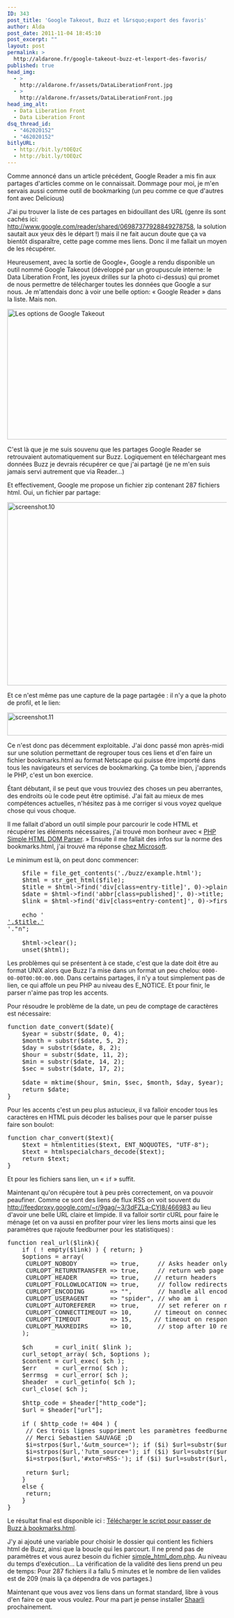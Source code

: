 ```yaml
---
ID: 343
post_title: 'Google Takeout, Buzz et l&rsquo;export des favoris'
author: Alda
post_date: 2011-11-04 18:45:10
post_excerpt: ""
layout: post
permalink: >
  http://aldarone.fr/google-takeout-buzz-et-lexport-des-favoris/
published: true
head_img:
  - >
    http://aldarone.fr/assets/DataLiberationFront.jpg
  - >
    http://aldarone.fr/assets/DataLiberationFront.jpg
head_img_alt:
  - Data Liberation Front
  - Data Liberation Front
dsq_thread_id:
  - "462020152"
  - "462020152"
bitlyURL:
  - http://bit.ly/tOEQzC
  - http://bit.ly/tOEQzC
---
```

Comme annoncé dans un article précédent, Google Reader a mis fin aux partages d'articles comme on le connaissait. Dommage pour moi, je m'en servais aussi comme outil de bookmarking (un peu comme ce que d'autres font avec Delicious)

J'ai pu trouver la liste de ces partages en bidouillant des URL (genre ils sont cachés ici: <a href="http://www.google.com/reader/shared/06987377928849278758">http://www.google.com/reader/shared/06987377928849278758</a>, la solution sautait aux yeux dès le départ !) mais il ne fait aucun doute que ça va bientôt disparaître, cette page comme mes liens. Donc il me fallait un moyen de les récupérer.

Heureusement, avec la sortie de Google+, Google a rendu disponible un outil nommé Google Takeout (développé par un groupuscule interne: le Data Liberation Front, les joyeux drilles sur la photo ci-dessus) qui promet de nous permettre de télécharger toutes les données que Google a sur nous. Je m'attendais donc à voir une belle option: « Google Reader » dans la liste. Mais non.

<img src="http://aldarone.fr/wp-content/uploads/2011/11/GoogleTakeout01.png" alt="Les options de Google Takeout" title="Google Takeout" width="540" height="300" class="aligncenter size-full wp-image-345" />

C'est là que je me suis souvenu que les partages Google Reader se retrouvaient automatiquement sur Buzz. Logiquement en téléchargeant mes données Buzz je devrais récupérer ce que j'ai partagé (je ne m'en suis jamais servi autrement que via Reader…)

Et effectivement, Google me propose un fichier zip contenant 287 fichiers html. Oui, un fichier par partage:

<a class="picture" href="http://aldarone.fr/wp-content/uploads/2011/11/screenshot.10.png"><img src="http://aldarone.fr/assets/screenshot.10-540x421.png" alt="screenshot.10" title="screenshot.10" width="540" height="421" class="aligncenter size-large wp-image-346" /></a>

Et ce n'est même pas une capture de la page partagée : il n'y a que la photo de profil, et le lien:

<a class="picture" href="http://aldarone.fr/wp-content/uploads/2011/11/screenshot.11.png"><img src="http://aldarone.fr/assets/screenshot.11-540x53.png" alt="screenshot.11" title="screenshot.11" width="540" height="53" class="aligncenter size-large wp-image-347" /></a>

Ce n'est donc pas décemment exploitable. J'ai donc passé mon après-midi sur une solution permettant de regrouper tous ces liens et d'en faire un fichier bookmarks.html au format Netscape qui puisse être importé dans tous les navigateurs et services de bookmarking. Ça tombe bien, j'apprends le PHP, c'est un bon exercice.

Étant débutant, il se peut que vous trouviez des choses un peu aberrantes, des endroits où le code peut être optimisé. J'ai fait au mieux de mes compétences actuelles, n'hésitez pas à me corriger si vous voyez quelque chose qui vous choque.

Il me fallait d'abord un outil simple pour parcourir le code HTML et récupérer les éléments nécessaires, j'ai trouvé mon bonheur avec « <a href="http://simplehtmldom.sourceforge.net/">PHP Simple HTML DOM Parser</a>. » Ensuite il me fallait des infos sur la norme des bookmarks.html, j'ai trouvé ma réponse <a href="http://msdn.microsoft.com/en-us/library/aa753582%28v=vs.85%29.aspx">chez Microsoft</a>.

Le minimum est là, on peut donc commencer:

<pre class="brush: php">
    $file = file_get_contents('./buzz/example.html');
    $html = str_get_html($file);
    $title = $html-&gt;find('div[class=entry-title]', 0)-&gt;plaintext;
    $date = $html-&gt;find('abbr[class=published]', 0)-&gt;title;
    $link = $html-&gt;find('div[class=entry-content]', 0)-&gt;first_child()-&gt;href;
	
    echo '<DT><A HREF="'.$link.'">'.$title.'</A></DT>'."n";

    $html-&gt;clear();
    unset($html);
</pre>

Les problèmes qui se présentent à ce stade, c'est que la date doit être au format UNIX alors que Buzz l'a mise dans un format un peu chelou: <code>0000-00-00T00:00:00.000</code>. Dans certains partages, il n'y a tout simplement pas de lien, ce qui affole un peu PHP au niveau des E_NOTICE. Et pour finir, le parser n'aime pas trop les accents.

Pour résoudre le problème de la date, un peu de comptage de caractères est nécessaire:

<pre class="brush: php">
function date_convert($date){
    $year = substr($date, 0, 4);
    $month = substr($date, 5, 2);
    $day = substr($date, 8, 2);
    $hour = substr($date, 11, 2);
    $min = substr($date, 14, 2);
    $sec = substr($date, 17, 2);
 
    $date = mktime($hour, $min, $sec, $month, $day, $year);
    return $date;
}
</pre>

Pour les accents c'est un peu plus astucieux, il va falloir encoder tous les caractères en HTML puis décoder les balises pour que le parser puisse faire son boulot:

<pre class="brush: php">
function char_convert($text){
    $text = htmlentities($text, ENT_NOQUOTES, "UTF-8");
    $text = htmlspecialchars_decode($text);
    return $text;
}
</pre>

Et pour les fichiers sans lien, un « <code>if</code> » suffit.

Maintenant qu'on récupère tout à peu près correctement, on va pouvoir peaufiner. Comme ce sont des liens de flux RSS on voit souvent du http://feedproxy.google.com/~r/9gag/~3/3dFZLa-CYI8/466983 au lieu d'avoir une belle URL claire et limpide. Il va falloir sortir cURL pour faire le ménage (et on va aussi en profiter pour virer les liens morts ainsi que les paramètres que rajoute feedburner pour les statistiques) :

<pre class="brush: php">
function real_url($link){
    if ( ! empty($link) ) { return; }
    $options = array(
     CURLOPT_NOBODY         =&gt; true,     // Asks header only
     CURLOPT_RETURNTRANSFER =&gt; true,     // return web page 
     CURLOPT_HEADER         =&gt; true,    // return headers 
     CURLOPT_FOLLOWLOCATION =&gt; true,     // follow redirects 
     CURLOPT_ENCODING       =&gt; "",       // handle all encodings 
     CURLOPT_USERAGENT      =&gt; "spider", // who am i 
     CURLOPT_AUTOREFERER    =&gt; true,     // set referer on redirect 
     CURLOPT_CONNECTTIMEOUT =&gt; 10,      // timeout on connect 
     CURLOPT_TIMEOUT        =&gt; 15,      // timeout on response 
     CURLOPT_MAXREDIRS      =&gt; 10,       // stop after 10 redirects 
    ); 

    $ch      = curl_init( $link ); 
    curl_setopt_array( $ch, $options ); 
    $content = curl_exec( $ch ); 
    $err     = curl_errno( $ch ); 
    $errmsg  = curl_error( $ch ); 
    $header  = curl_getinfo( $ch ); 
    curl_close( $ch ); 

    $http_code = $header["http_code"];
    $url = $header["url"];

    if ( $http_code != 404 ) {
     // Ces trois lignes suppriment les paramètres feedburner.
     // Merci Sebastien SAUVAGE ;D
     $i=strpos($url,'&amp;utm_source='); if ($i) $url=substr($url,0,$i);
     $i=strpos($url,'?utm_source='); if ($i) $url=substr($url,0,$i);
     $i=strpos($url,'#xtor=RSS-'); if ($i) $url=substr($url,0,$i);

     return $url;
    }
    else {
     return;
    }
}
</pre>

Le résultat final est disponible ici : <a href="http://aldarone.fr/assets/buzz2bookmarks.txt">Télécharger le script pour passer de Buzz à bookmarks.html</a>.

J'y ai ajouté une variable pour choisir le dossier qui contient les fichiers html de Buzz, ainsi que la boucle qui les parcourt. Il ne prend pas de paramètres et vous aurez besoin du fichier <a href="http://sourceforge.net/projects/simplehtmldom/files/latest/download">simple_html_dom.php</a>. Au niveau du temps d'exécution... La vérification de la validité des liens prend un peu de temps: Pour 287 fichiers il a fallu 5 minutes et le nombre de lien valides est de 209 (mais là ça dépendra de vos partages.)

Maintenant que vous avez vos liens dans un format standard, libre à vous d'en faire ce que vous voulez. Pour ma part je pense installer <a href="http://sebsauvage.net/wiki/doku.php?id=php:shaarli">Shaarli</a> prochainement.